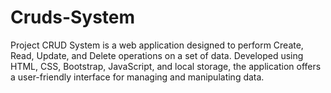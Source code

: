 # Cruds-System
Project CRUD System is a web application designed to perform Create, Read, Update, and Delete operations on a set of data. Developed using HTML, CSS, Bootstrap, JavaScript, and local storage, the application offers a user-friendly interface for managing and manipulating data.
